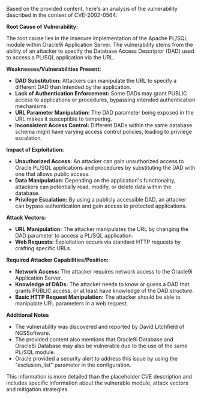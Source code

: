 Based on the provided content, here's an analysis of the vulnerability described in the context of CVE-2002-0564:

**Root Cause of Vulnerability:**

The root cause lies in the insecure implementation of the Apache PL/SQL module within Oracle9i Application Server. The vulnerability stems from the ability of an attacker to specify the Database Access Descriptor (DAD) used to access a PL/SQL application via the URL.

**Weaknesses/Vulnerabilities Present:**

*   **DAD Substitution:** Attackers can manipulate the URL to specify a different DAD than intended by the application.
*   **Lack of Authentication Enforcement:**  Some DADs may grant PUBLIC access to applications or procedures, bypassing intended authentication mechanisms.
*   **URL Parameter Manipulation:**  The DAD parameter being exposed in the URL makes it susceptible to tampering.
*   **Inconsistent Access Control:** Different DADs within the same database schema might have varying access control policies, leading to privilege escalation.

**Impact of Exploitation:**

*   **Unauthorized Access:** An attacker can gain unauthorized access to Oracle PL/SQL applications and procedures by substituting the DAD with one that allows public access.
*   **Data Manipulation:**  Depending on the application's functionality, attackers can potentially read, modify, or delete data within the database.
*   **Privilege Escalation:** By using a publicly accessible DAD, an attacker can bypass authentication and gain access to protected applications.

**Attack Vectors:**

*   **URL Manipulation:**  The attacker manipulates the URL by changing the DAD parameter to access a PL/SQL application.
*   **Web Requests:** Exploitation occurs via standard HTTP requests by crafting specific URLs.

**Required Attacker Capabilities/Position:**

*   **Network Access:** The attacker requires network access to the Oracle9i Application Server.
*   **Knowledge of DADs:** The attacker needs to know or guess a DAD that grants PUBLIC access, or at least have knowledge of the DAD structure.
*   **Basic HTTP Request Manipulation:** The attacker should be able to manipulate URL parameters in a web request.

**Additional Notes**
* The vulnerability was discovered and reported by David Litchfield of NGSSoftware.
* The provided content also mentions that Oracle9i Database and Oracle8i Database may also be vulnerable due to the use of the same PL/SQL module.
* Oracle provided a security alert to address this issue by using the "exclusion_list" parameter in the configuration.

This information is more detailed than the placeholder CVE description and includes specific information about the vulnerable module, attack vectors and mitigation strategies.